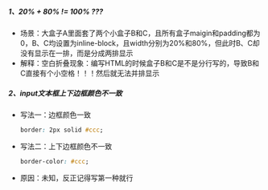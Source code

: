 ##### 1、20% + 80%  != 100% ???

- 场景：大盒子A里面套了两个小盒子B和C，且所有盒子maigin和padding都为0，B、C均设置为inline-block，且width分别为20%和80%，但此时B、C却没有显示在一排，而是分成两排显示
- 解释：空白折叠现象：编写HTML的时候盒子B和C是不是分行写的，导致B和C直接有个小空格！！！然后就无法并排显示

##### 2、input文本框上下边框颜色不一致

- 写法一：边框颜色一致

  ```css
  border: 2px solid #ccc;
  ```

- 写法二：上下边框颜色不一致

  ```css
  border-color: #ccc;
  ```

- 原因：未知，反正记得写第一种就行

